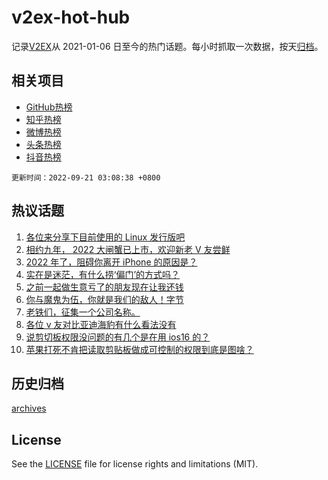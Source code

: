 # v2ex-hot-hub

 记录[V2EX](https://www.v2ex.com/)从 2021-01-06 日至今的热门话题。每小时抓取一次数据，按天[归档](archives)。
 
 ## 相关项目

- [GitHub热榜](https://github.com/snaildev/github-hot-hub)
- [知乎热榜](https://github.com/snaildev/zhihu-hot-hub)
- [微博热榜](https://github.com/snaildev/weibo-hot-hub)
- [头条热榜](https://github.com/snaildev/toutiao-hot-hub)
- [抖音热榜](https://github.com/snaildev/douyin-hot-hub)


 `更新时间：2022-09-21 03:08:38 +0800`

## 热议话题

1. [各位来分享下目前使用的 Linux 发行版吧](https://www.v2ex.com/t/881571)
1. [相约九年， 2022 大闸蟹已上市，欢迎新老 V 友尝鲜](https://www.v2ex.com/t/881455)
1. [2022 年了，阻碍你离开 iPhone 的原因是？](https://www.v2ex.com/t/881633)
1. [实在是迷茫，有什么捞‘偏门’的方式吗？](https://www.v2ex.com/t/881576)
1. [之前一起做生意亏了的朋友现在让我还钱](https://www.v2ex.com/t/881449)
1. [你与魔鬼为伍，你就是我们的敌人！字节](https://www.v2ex.com/t/881483)
1. [老铁们，征集一个公司名称。](https://www.v2ex.com/t/881505)
1. [各位 v 友对比亚迪海豹有什么看法没有](https://www.v2ex.com/t/881491)
1. [说剪切板权限没问题的有几个是在用 ios16 的？](https://www.v2ex.com/t/881536)
1. [苹果打死不肯把读取剪贴板做成可控制的权限到底是图啥？](https://www.v2ex.com/t/881510)

## 历史归档

[archives](archives)

## License

See the [LICENSE](LICENSE) file for license rights and limitations (MIT).
